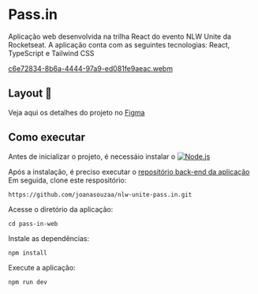 # Pass.in
Aplicação web desenvolvida na trilha React do evento NLW Unite da Rocketseat. A aplicação conta com as seguintes tecnologias: React, TypeScript e Tailwind CSS

[c6e72834-8b6a-4444-97a9-ed081fe9aeac.webm](https://github.com/joanasouzaa/nlw-unite-pass.in-react/assets/138633905/3d0eecb8-67e2-43a7-a1db-a585dd9944fb)


## Layout 🎨
Veja aqui os detalhes do projeto no [Figma](https://www.figma.com/file/HE0J9JzhUpJJ7W31dr5hVZ/pass.in-(Community)?type=design&node-id=2007-1477&mode=design&t=UYtvwoASlK6RjWZv-0)

## Como executar

Antes de inicializar o projeto, é necessáio instalar o [![Node.js](https://img.shields.io/badge/Node.js-43853D?style=for-the-badge&logo=node.js&logoColor=white)](https://nodejs.org/en)

Após a instalação, é preciso executar o [repositório back-end da aplicação](https://github.com/joanasouzaa/nlw-unite-pass.in-nodejs)</br>
Em seguida, clone este respositório:
```
https://github.com/joanasouzaa/nlw-unite-pass.in.git
```
Acesse o diretório da aplicação:
```
cd pass-in-web
```
Instale as dependências:
```
npm install
```
Execute a aplicação:
```
npm run dev
```
